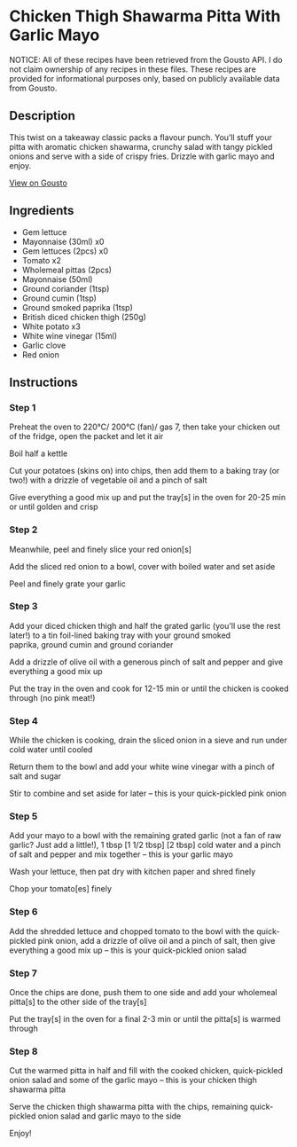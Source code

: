 # Chicken Thigh Shawarma Pitta With Garlic Mayo

NOTICE: All of these recipes have been retrieved from the Gousto API. I do not claim ownership of any recipes in these files. These recipes are provided for informational purposes only, based on publicly available data from Gousto.

## Description

This twist on a takeaway classic packs a flavour punch. You’ll stuff your pitta with aromatic chicken shawarma, crunchy salad with tangy pickled onions and serve with a side of crispy fries. Drizzle with garlic mayo and enjoy.

[View on Gousto](https://www.gousto.co.uk/recipes/cookbook/chicken-shawarma-pittas-with-garlic-mayo)

## Ingredients

- Gem lettuce
- Mayonnaise (30ml) x0
- Gem lettuces (2pcs) x0
- Tomato x2
- Wholemeal pittas (2pcs)
- Mayonnaise (50ml)
- Ground coriander (1tsp)
- Ground cumin (1tsp)
- Ground smoked paprika (1tsp)
- British diced chicken thigh (250g)
- White potato x3
- White wine vinegar (15ml)
- Garlic clove
- Red onion

## Instructions


### Step 1

Preheat the oven to 220°C/ 200°C (fan)/ gas 7, then take your chicken out of the fridge, open the packet and let it air

Boil half a kettle

Cut your potatoes (skins on) into chips, then add them to a baking tray (or two!) with a drizzle of vegetable oil and a pinch of salt

Give everything a good mix up and put the tray[s] in the oven for 20-25 min or until golden and crisp


### Step 2

Meanwhile, peel and finely slice your red onion[s]

Add the sliced red onion to a bowl, cover with boiled water and set aside

Peel and finely grate your garlic


### Step 3

Add your diced chicken thigh and half the grated garlic (you'll use the rest later!) to a tin foil-lined baking tray with your ground smoked paprika, ground cumin and ground coriander

Add a drizzle of olive oil with a generous pinch of salt and pepper and give everything a good mix up

Put the tray in the oven and cook for 12-15 min or until the chicken is cooked through (no pink meat!)


### Step 4

While the chicken is cooking, drain the sliced onion in a sieve and run under cold water until cooled

Return them to the bowl and add your white wine vinegar with a pinch of salt and sugar

Stir to combine and set aside for later – this is your quick-pickled pink onion


### Step 5

Add your mayo to a bowl with the remaining grated garlic (not a fan of raw garlic? Just add a little!), 1 tbsp <span class="text-purple">[1 1/2 tbsp]</span> <span class="text-danger">[2 tbsp] </span>cold water and a pinch of salt and pepper and mix together – this is your garlic mayo

Wash your lettuce, then pat dry with kitchen paper and shred finely

Chop your tomato[es] finely


### Step 6

Add the shredded lettuce and chopped tomato to the bowl with the quick-pickled pink onion, add a drizzle of olive oil and a pinch of salt, then give everything a good mix up – this is your quick-pickled onion salad


### Step 7

Once the chips are done, push them to one side and add your wholemeal pitta[s] to the other side of the tray[s]

Put the tray[s] in the oven for a final 2-3 min or until the pitta[s] is warmed through

### Step 8

Cut the warmed pitta in half and fill with the cooked chicken, quick-pickled onion salad and some of the garlic mayo – this is your chicken thigh shawarma pitta

Serve the chicken thigh shawarma pitta with the chips, remaining quick-pickled onion salad and garlic mayo to the side

Enjoy!

